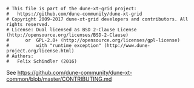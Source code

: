 ```
# This file is part of the dune-xt-grid project:
#   https://github.com/dune-community/dune-xt-grid
# Copyright 2009-2017 dune-xt-grid developers and contributors. All rights reserved.
# License: Dual licensed as BSD 2-Clause License (http://opensource.org/licenses/BSD-2-Clause)
#      or  GPL-2.0+ (http://opensource.org/licenses/gpl-license)
#          with "runtime exception" (http://www.dune-project.org/license.html)
# Authors:
#   Felix Schindler (2016)
```

See https://github.com/dune-community/dune-xt-common/blob/master/CONTRIBUTING.md
